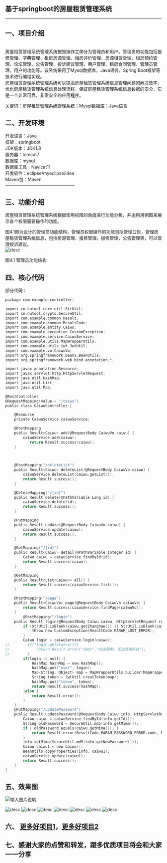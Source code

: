 ## 基于springboot的房屋租赁管理系统

* * *

## 一、项目介绍

    
房屋租赁管理系统管理系统按照操作主体分为管理员和用户。管理员的功能包括报修管理、字典管理、租房房源管理、租房评价管理、房源租赁管理、租房预约管理、论坛管理、公告管理、投诉建议管理、用户管理、租房合同管理、管理员管理。用户的功能等。该系统采用了Mysql数据库，Java语言，Spring Boot框架等技术进行编程实现。  
房屋租赁管理系统管理系统可以提高房屋租赁管理系统信息管理问题的解决效率，优化房屋租赁管理系统信息处理流程，保证房屋租赁管理系统信息数据的安全，它是一个非常可靠，非常安全的应用程序。

关键词：房屋租赁管理系统管理系统；Mysql数据库；Java语言

## 二、开发环境

开发语言：Java  
框架：springboot  
JDK版本：JDK1.8  
服务器：tomcat7  
数据库：mysql  
数据库工具：Navicat11  
开发软件：eclipse/myeclipse/idea  
Maven包：Maven  
————————————————

## 三、功能介绍

房屋租赁管理系统管理系统根据使用权限的角度进行功能分析，并运用用例图来展示各个权限需要操作的功能。

图4.1即为设计的管理员功能结构，管理员权限操作的功能包括管理公告，管理房屋租赁管理系统信息，包括房源管理，报修管理，报修管理，公告管理等，可以管理投诉建议。  
![desc](https://img-blog.csdnimg.cn/img_convert/be7b8b7d1bcf1a1fed636c5496cea38a.png)

图4.1 管理员功能结构

## 四、核心代码

部分代码：

```c
package com.example.controller;

import cn.hutool.core.util.StrUtil;
import cn.hutool.crypto.SecureUtil;
import com.example.common.Result;
import com.example.common.ResultCode;
import com.example.entity.Caiwu;
import com.example.exception.CustomException;
import com.example.service.CaiwuService;
import com.example.utils.MapWrapperUtils;
import com.example.utils.jwt.JwtUtil;
import com.example.vo.CaiwuVo;
import org.springframework.beans.BeanUtils;
import org.springframework.web.bind.annotation.*;

import javax.annotation.Resource;
import javax.servlet.http.HttpServletRequest;
import java.util.HashMap;
import java.util.List;
import java.util.Map;

@RestController
@RequestMapping(value = "/caiwu")
public class CaiwuController {

    @Resource
    private CaiwuService caiwuService;

    @PostMapping
    public Result<Caiwu> add(@RequestBody CaiwuVo caiwu) {
        caiwuService.add(caiwu);
           return Result.success(caiwu);
    }
	
	

    @PostMapping("/deleteList")
    public Result<Caiwu> deleteList(@RequestBody CaiwuVo caiwu) {
        caiwuService.deleteList(caiwu.getList());
        return Result.success();
    }

    @DeleteMapping("/{id}")
    public Result delete(@PathVariable Long id) {
        caiwuService.delete(id);
        return Result.success();
    }

    @PutMapping
    public Result update(@RequestBody CaiwuVo caiwu) {
        caiwuService.update(caiwu);
        return Result.success();
    }

    @GetMapping("/{id}")
    public Result<Caiwu> detail(@PathVariable Integer id) {
        Caiwu caiwu = caiwuService.findById(id);
        return Result.success(caiwu);
    }

    @GetMapping
    public Result<List<Caiwu>> all() {
        return Result.success(caiwuService.list());
    }

    @PostMapping("/page")
    public Result<CaiwuVo> page(@RequestBody CaiwuVo caiwuVo) {
        return Result.success(caiwuService.findPage(caiwuVo));
    }
	    @PostMapping("/login")
    public Result login(@RequestBody Caiwu caiwu, HttpServletRequest request) {
        if (StrUtil.isBlank(caiwu.getZhanghao()) || StrUtil.isBlank(caiwu.getMima())) {
            throw new CustomException(ResultCode.PARAM_LOST_ERROR);
        }
        Caiwu login = caiwuService.login(caiwu);
//        if(!login.getStatus()){
//            return Result.error("1001","状态限制，无法登录系统");
//        }
        if(login != null) {
            HashMap hashMap = new HashMap();
            hashMap.put("user", login);
            Map<String, Object> map = MapWrapperUtils.builder(MapWrapperUtils.KEY_USER_ID,caiwu.getId());
            String token = JwtUtil.creatToken(map);
            hashMap.put("token", token);
            return Result.success(hashMap);
        }else {
            return Result.error();
        }
    }
    @PutMapping("/updatePassword")
    public Result updatePassword(@RequestBody Caiwu info, HttpServletRequest request) {
        Caiwu caiwu = caiwuService.findById(info.getId());
        String oldPassword = SecureUtil.md5(info.getMima());
        if (!oldPassword.equals(caiwu.getMima())) {
            return Result.error(ResultCode.PARAM_PASSWORD_ERROR.code, ResultCode.PARAM_PASSWORD_ERROR.msg);
        }
        info.setMima(SecureUtil.md5(info.getNewPassword()));
        Caiwu caiwu1 = new Caiwu();
        BeanUtils.copyProperties(info, caiwu1);
        caiwuService.update(caiwu1);
        return Result.success();
    }
}

```

## 五、效果图
![输入图片说明](https://img-blog.csdnimg.cn/img_convert/261106d106062e3de299518ad6d8123e.png)

![desc](https://img-blog.csdnimg.cn/img_convert/261106d106062e3de299518ad6d8123e.png)
![desc](https://img-blog.csdnimg.cn/img_convert/f5d5f7c957042dc7fcba6768ebdbfd47.png)
![desc](https://img-blog.csdnimg.cn/img_convert/6309c08b96161f1a320f1b58f9f87a4e.png)
![desc](https://img-blog.csdnimg.cn/img_convert/4ac7ec8d1046bf43afaedadf10b969f1.png)
![desc](https://img-blog.csdnimg.cn/img_convert/40147b7d4862cbac4fe7e5fb5659ad37.png)
![desc](https://img-blog.csdnimg.cn/img_convert/da53532fd22f192a1124c134cde386f6.png)
![desc](https://img-blog.csdnimg.cn/img_convert/20f9c1b4eea111583aecbd26f8e445c9.png)
## 六、 [更多好项目1](https://blog.csdn.net/weixin_42182741/article/details/143714650)，[更多好项目2](https://blog.csdn.net/weixin_42182741/article/details/143715759)

## 七、感谢大家的点赞和转发，跟多优质项目将会和大家一一分享
